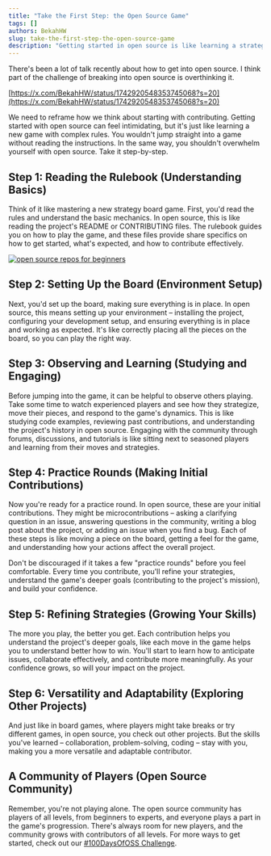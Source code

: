 ```yaml
---
title: "Take the First Step: the Open Source Game"
tags: []
authors: BekahHW
slug: take-the-first-step-the-open-source-game
description: "Getting started in open source is like learning a strategy game. It takes time to get started, but if you start small, you'll make progress."
---
```


There's been a lot of talk recently about how to get into open source. I think part of the challenge of breaking into open source is overthinking it. 

[https://x.com/BekahHW/status/1742920548353745068?s=20](https://x.com/BekahHW/status/1742920548353745068?s=20)

We need to reframe how we think about starting with contributing. Getting started with open source can feel intimidating, but it's just like learning a new game with complex rules. You wouldn't jump straight into a game without reading the instructions. In the same way, you shouldn't overwhelm yourself with open source. Take it step-by-step.

<!-- truncate -->


## Step 1: Reading the Rulebook (Understanding Basics)

Think of it like mastering a new strategy board game. First, you'd read the rules and understand the basic mechanics. In open source, this is like reading the project's README or CONTRIBUTING files. The rulebook guides you on how to play the game, and these files provide share specifics on how to get started, what's expected, and how to contribute effectively.


[![open source repos for beginners](https://dev-to-uploads.s3.amazonaws.com/uploads/articles/jm20g8x7wy774y0hb52y.png)](https://app.opensauced.pizza/pages/BekahHW/655/dashboard)



## Step 2: Setting Up the Board (Environment Setup)

Next, you'd set up the board, making sure everything is in place. In open source, this means setting up your environment – installing the project, configuring your development setup, and ensuring everything is in place and working as expected. It's like correctly placing all the pieces on the board, so you can play the right way.

## Step 3: Observing and Learning (Studying and Engaging)

Before jumping into the game, it can be helpful to observe others playing. Take some time to watch experienced players and see how they strategize, move their pieces, and respond to the game's dynamics. This is like studying code examples, reviewing past contributions, and understanding the project's history in open source. Engaging with the community through forums, discussions, and tutorials is like sitting next to seasoned players and learning from their moves and strategies.

## Step 4: Practice Rounds (Making Initial Contributions)

Now you're ready for a practice round. In open source, these are your initial contributions. They might be microcontributions – asking a clarifying question in an issue, answering questions in the community, writing a blog post about the project, or adding an issue when you find a bug. Each of these steps is like moving a piece on the board, getting a feel for the game, and understanding how your actions affect the overall project.

Don't be discouraged if it takes a few "practice rounds" before you feel comfortable. Every time you contribute, you'll refine your strategies, understand the game's deeper goals (contributing to the project's mission), and build your confidence.

## Step 5: Refining Strategies (Growing Your Skills)

The more you play, the better you get. Each contribution helps you understand the project's deeper goals, like each move in the game helps you to understand better how to win. You'll start to learn how to anticipate issues, collaborate effectively, and contribute more meaningfully. As your confidence grows, so will your impact on the project.

## Step 6: Versatility and Adaptability (Exploring Other Projects)

And just like in board games, where players might take breaks or try different games, in open source, you check out other projects. But the skills you've learned – collaboration, problem-solving, coding – stay with you, making you a more versatile and adaptable contributor.

## A Community of Players (Open Source Community)

Remember, you're not playing alone. The open source community has players of all levels, from beginners to experts, and everyone plays a part in the game's progression. There's always room for new players, and the community grows with contributors of all levels. For more ways to get started, check out our [#100DaysOfOSS Challenge](https://docs.opensauced.pizza/community/100-days-of-oss/).
